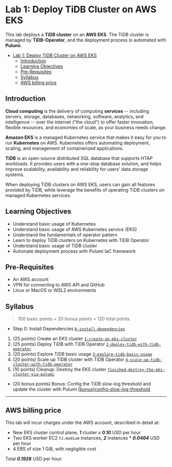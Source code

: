 # Lab 1: Deploy TiDB Cluster on AWS EKS

This lab deploys a **TiDB cluster** on an **AWS EKS**. The TiDB cluster is managed by **TiDB-Operator**, and the deployment process is automated with **Pulumi**.

<!-- TOC -->
* [Lab 1: Deploy TiDB Cluster on AWS EKS](#lab-1-deploy-tidb-cluster-on-aws-eks)
  * [Introduction](#introduction)
  * [Learning Objectives](#learning-objectives)
  * [Pre-Requisites](#pre-requisites)
  * [Syllabus](#syllabus)
  * [AWS billing price](#aws-billing-price)
<!-- TOC -->

## Introduction

**Cloud computing** is the delivery of computing **services** -- including servers, storage, databases, networking, software, analytics, and intelligence -- over the internet ("the cloud") to offer faster innovation, flexible resources, and economies of scale, as your business needs change.

**Amazon EKS** is a managed Kubernetes service that makes it easy for you to run **Kubernetes** on AWS. Kubernetes offers automating deployment, scaling, and management of containerized applications.

**TiDB** is an open-source distributed SQL database that supports HTAP workloads. It provides users with a one-stop database solution, and helps improve scalability, availability and reliability for users' data storage systems.

When deploying TiDB clusters on AWS EKS, users can gain all features provided by TiDB, while leverage the benefits of operating TiDB clusters on managed Kubernetes services.

## Learning Objectives

- Understand basic usage of Kubernetes
- Understand basic usage of AWS Kubernetes service (EKS)
- Understand the fundamentals of operator pattern
- Learn to deploy TiDB clusters on Kubernetes with TiDB Operator
- Understand basic usage of TiDB cluster
- Automate deployment process with Pulumi IaC framework

## Pre-Requisites

- An AWS account
- VPN for connecting to AWS API and GitHub
- Linux or MacOS or WSL2 environments

## Syllabus

> 100 basic points + 20 bonus points = 120 total points.

- Step 0: Install Dependencies [`0-install-dependencies`](./0-install-dependencies/README.md)

1. (25 points) Create an EKS cluster [`1-create-an-eks-cluster`](./1-create-an-eks-cluster/README.md)
2. (25 points) Deploy TiDB with TiDB
   Operator [`2-deploy-tidb-with-tidb-operator`](./2-deploy-tidb-with-tidb-operator/README.md)
3. (20 points) Explore TiDB basic usage [`3-explore-tidb-basic-usage`](./3-explore-tidb-basic-usage/README.md)
4. (20 points) Scale up TiDB cluster with TiDB
   Operator [`4-scale-up-tidb-cluster-with-tidb-operator`](./4-scale-up-tidb-cluster-with-tidb-operator/README.md)
5. (10 points) Cleanup: Destroy the EKS cluster [`finished-destroy-the-eks-cluster-via-pulumi`](./1-create-an-eks-cluster/README.md#do-not-execute-this-step-until-lab-1-finished-destroy-the-eks-cluster-via-pulumi)

- (20 bonus points) Bonus: Config the TiDB slow-log threshold and update the cluster with Pulumi [[bonus]config-slow-log-threshold](./[bonus]config-slow-log-threshold/README.md)

---

## AWS billing price

This lab will incur charges under the AWS account, described in detail at:

- New EKS cluster control plane, **_1_** cluster x **_0.10_** USD per hour
- Two EKS worker EC2 `t2.medium` instances, **_2_** instances * **_0.0464_** USD per hour
- 4 EBS of size 1 GiB, with negligible cost

Total **_0.1928_** USD per hour.
